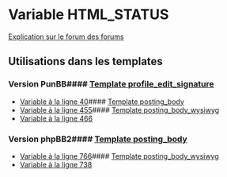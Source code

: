 # Variable HTML_STATUS
[Explication sur le forum des forums](http://forum.forumactif.com/t294113-listing-des-variables#HTML_STATUS)
## Utilisations dans les templates
### Version PunBB#### [Template profile_edit_signature](punbb/profile_edit_signature.md)
* [Variable à la ligne 40](../punbb/profile_edit_signature.tpl#L40)#### [Template posting_body](punbb/posting_body.md)
* [Variable à la ligne 455](../punbb/posting_body.tpl#L455)#### [Template posting_body_wysiwyg](punbb/posting_body_wysiwyg.md)
* [Variable à la ligne 466](../punbb/posting_body_wysiwyg.tpl#L466)
### Version phpBB2#### [Template posting_body](subsilver/posting_body.md)
* [Variable à la ligne 766](../subsilver/posting_body.tpl#L766)#### [Template posting_body_wysiwyg](subsilver/posting_body_wysiwyg.md)
* [Variable à la ligne 738](../subsilver/posting_body_wysiwyg.tpl#L738)